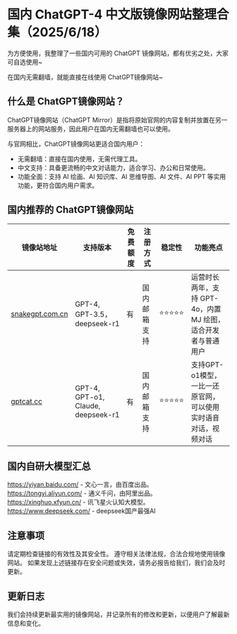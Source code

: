 # 国内 ChatGPT-4 中文版镜像网站整理合集（2025/6/18）

为方便使用，我整理了一些国内可用的 ChatGPT 镜像网站，都有优劣之处，大家可自选使用~

在国内无需翻墙，就能直接在线使用 ChatGPT镜像网站~

## 什么是 ChatGPT镜像网站？

ChatGPT镜像网站（ChatGPT Mirror）是指将原始官网的内容复制并放置在另一服务器上的网站服务，因此用户在国内无需翻墙也可以使用。

与官网相比，ChatGPT镜像网站更适合国内用户：

- 无需翻墙：直接在国内使用，无需代理工具。
- 中文支持：具备更流畅的中文对话能力，适合学习、办公和日常使用。
- 功能全面：支持 AI 绘画、AI 知识库、AI 思维导图、AI 文件、AI PPT 等实用功能，更符合国内用户需求。

## 国内推荐的 ChatGPT镜像网站

| **镜像站地址**       | **支持版本**         | **免费额度** | **注册方式**         | **稳定性** | **功能亮点**                                  |
|----------------------|---------------------|--------------|---------------------|------------|---------------------------------------------|
| [snakegpt.com.cn](https://snakegpt.com.cn)   | GPT-4, GPT-3.5，deepseek-r1 | 有              | 国内邮箱支持        | ⭐⭐⭐⭐⭐    | 运营时长两年，支持 GPT-4o，内置 MJ 绘图，适合开发者与普通用户 |
| [gptcat.cc](https://gptcat.cc)         | GPT-4, GPT-o1, Claude, deepseek-r1  | 有              | 国内邮箱支持        | ⭐⭐⭐⭐⭐    | 支持GPT-o1模型，一比一还原官网，可以使用实时语音对话，视频对话         |

## 国内自研大模型汇总
https://yiyan.baidu.com/ - 文心一言，由百度出品。  
https://tongyi.aliyun.com/ - 通义千问，由阿里出品。  
https://xinghuo.xfyun.cn/ - 讯飞星火认知大模型。  
https://www.deepseek.com/ - deepseek国产最强AI  


## 注意事项

请定期检查链接的有效性及其安全性。
遵守相关法律法规，合法合规地使用镜像网站。
如果发现上述链接存在安全问题或失效，请务必报告给我们，我们会及时更新。

## 更新日志

我们会持续更新最实用的镜像网站，并记录所有的修改和更新，以便用户了解最新信息和变化。
